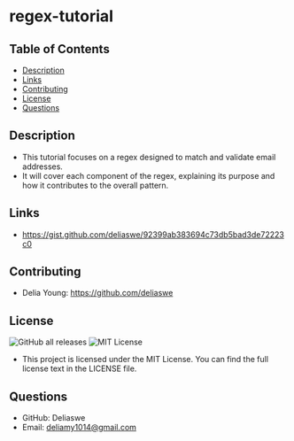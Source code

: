 # regex-tutorial

## Table of Contents
* [Description](#description)
* [Links](#links)
* [Contributing](#contributing)
* [License](#license)
* [Questions](#questions)


## Description
- This tutorial focuses on a regex designed to match and validate email addresses. 
- It will cover each component of the regex, explaining its purpose and how it contributes to the overall pattern.


## Links
- https://gist.github.com/deliaswe/92399ab383694c73db5bad3de72223c0

## Contributing
- Delia Young: https://github.com/deliaswe

## License
![GitHub all releases](https://img.shields.io/github/downloads/deliaswe/Professional-Readme-Generator/total?label=Delia%20young&logo=github&logoColor=%23ff69b4&style=for-the-badge)
![MIT License](https://img.shields.io/badge/license-MIT-pink)

- This project is licensed under the MIT License. You can find the full license text in the LICENSE file.

## Questions
- GitHub: Deliaswe
- Email: deliamy1014@gmail.com